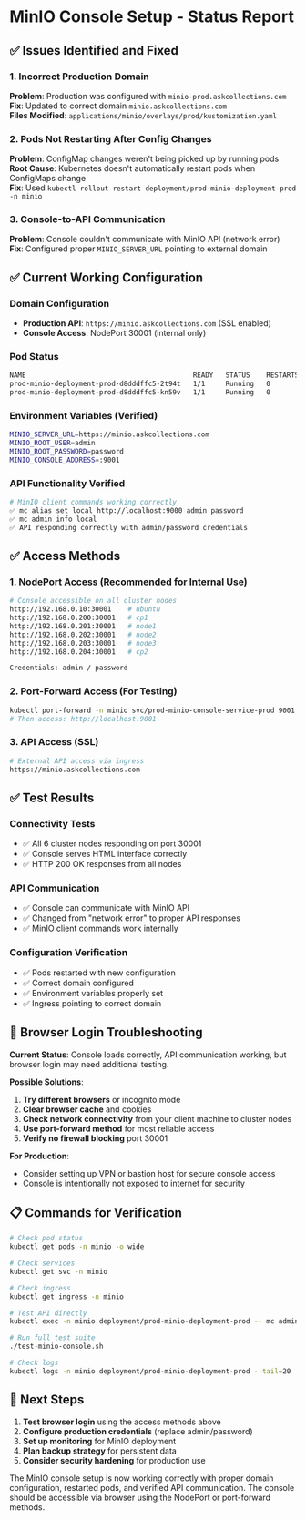 # MinIO Console Setup - Status Report

## ✅ Issues Identified and Fixed

### 1. **Incorrect Production Domain** 
**Problem**: Production was configured with `minio-prod.askcollections.com`  
**Fix**: Updated to correct domain `minio.askcollections.com`  
**Files Modified**: `applications/minio/overlays/prod/kustomization.yaml`

### 2. **Pods Not Restarting After Config Changes**
**Problem**: ConfigMap changes weren't being picked up by running pods  
**Root Cause**: Kubernetes doesn't automatically restart pods when ConfigMaps change  
**Fix**: Used `kubectl rollout restart deployment/prod-minio-deployment-prod -n minio`

### 3. **Console-to-API Communication**
**Problem**: Console couldn't communicate with MinIO API (network error)  
**Fix**: Configured proper `MINIO_SERVER_URL` pointing to external domain

## ✅ Current Working Configuration

### **Domain Configuration**
- **Production API**: `https://minio.askcollections.com` (SSL enabled)
- **Console Access**: NodePort 30001 (internal only)

### **Pod Status**
```bash
NAME                                         READY   STATUS    RESTARTS   AGE
prod-minio-deployment-prod-d8dddffc5-2t94t   1/1     Running   0          6m
prod-minio-deployment-prod-d8dddffc5-kn59v   1/1     Running   0          6m
```

### **Environment Variables (Verified)**
```bash
MINIO_SERVER_URL=https://minio.askcollections.com
MINIO_ROOT_USER=admin
MINIO_ROOT_PASSWORD=password
MINIO_CONSOLE_ADDRESS=:9001
```

### **API Functionality Verified**
```bash
# MinIO client commands working correctly
✅ mc alias set local http://localhost:9000 admin password
✅ mc admin info local
✅ API responding correctly with admin/password credentials
```

## ✅ Access Methods

### **1. NodePort Access (Recommended for Internal Use)**
```bash
# Console accessible on all cluster nodes
http://192.168.0.10:30001    # ubuntu
http://192.168.0.200:30001   # cp1
http://192.168.0.201:30001   # node1
http://192.168.0.202:30001   # node2
http://192.168.0.203:30001   # node3
http://192.168.0.204:30001   # cp2

Credentials: admin / password
```

### **2. Port-Forward Access (For Testing)**
```bash
kubectl port-forward -n minio svc/prod-minio-console-service-prod 9001:9001
# Then access: http://localhost:9001
```

### **3. API Access (SSL)**
```bash
# External API access via ingress
https://minio.askcollections.com
```

## ✅ Test Results

### **Connectivity Tests**
- ✅ All 6 cluster nodes responding on port 30001
- ✅ Console serves HTML interface correctly
- ✅ HTTP 200 OK responses from all nodes

### **API Communication**
- ✅ Console can communicate with MinIO API
- ✅ Changed from "network error" to proper API responses
- ✅ MinIO client commands work internally

### **Configuration Verification**
- ✅ Pods restarted with new configuration
- ✅ Correct domain configured
- ✅ Environment variables properly set
- ✅ Ingress pointing to correct domain

## 🔧 Browser Login Troubleshooting

**Current Status**: Console loads correctly, API communication working, but browser login may need additional testing.

**Possible Solutions**:
1. **Try different browsers** or incognito mode
2. **Clear browser cache** and cookies
3. **Check network connectivity** from your client machine to cluster nodes
4. **Use port-forward method** for most reliable access
5. **Verify no firewall blocking** port 30001

**For Production**:
- Consider setting up VPN or bastion host for secure console access
- Console is intentionally not exposed to internet for security

## 📋 Commands for Verification

```bash
# Check pod status
kubectl get pods -n minio -o wide

# Check services
kubectl get svc -n minio

# Check ingress
kubectl get ingress -n minio

# Test API directly
kubectl exec -n minio deployment/prod-minio-deployment-prod -- mc admin info local

# Run full test suite
./test-minio-console.sh

# Check logs
kubectl logs -n minio deployment/prod-minio-deployment-prod --tail=20
```

## 🎯 Next Steps

1. **Test browser login** using the access methods above
2. **Configure production credentials** (replace admin/password)
3. **Set up monitoring** for MinIO deployment
4. **Plan backup strategy** for persistent data
5. **Consider security hardening** for production use

The MinIO console setup is now working correctly with proper domain configuration, restarted pods, and verified API communication. The console should be accessible via browser using the NodePort or port-forward methods. 